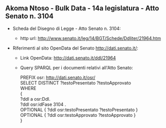 ## Akoma Ntoso - Bulk Data - 14a legislatura - Atto Senato n. 3104 ##

* Scheda del Disegno di Legge - Atto Senato n. 3104:
	* http url: http://www.senato.it/leg/14/BGT/Schede/Ddliter/21964.htm

* Riferimenti al sito OpenData del Senato http://dati.senato.it/:
	* Link OpenData: http://dati.senato.it/ddl/21964
	* Query SPARQL per i documenti relativi all'Atto Senato:

        PREFIX osr: <http://dati.senato.it/osr/>  
		SELECT DISTINCT ?testoPresentato ?testoApprovato  
		WHERE  
		{  
		    ?ddl a osr:Ddl.  
		    ?ddl osr:idFase 3104 .  
		    OPTIONAL { ?ddl osr:testoPresentato ?testoPresentato }  
		    OPTIONAL { ?ddl osr:testoApprovato ?testoApprovato }  
		}
		